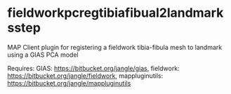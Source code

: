 fieldworkpcregtibiafibual2landmarksstep
==================================
MAP Client plugin for registering a fieldwork tibia-fibula mesh to landmark using a GIAS PCA model

Requires:
GIAS: https://bitbucket.org/jangle/gias,
fieldwork: https://bitbucket.org/jangle/fieldwork,
mappluginutils: https://bitbucket.org/jangle/mappluginutils

